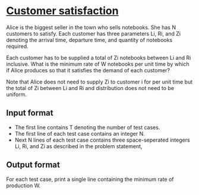 # [Customer satisfaction][link]

Alice is the biggest seller in the town who sells notebooks. She has N customers to satisfy. Each customer has three parameters Li, Ri, and Zi denoting the arrival time, departure time, and quantity of notebooks required.

Each customer has to be supplied a total of Zi notebooks between Li and Ri inclusive. What is the minimum rate of W notebooks per unit time by which if Alice produces so that it satisfies the demand of each customer?

Note that Alice does not need to supply Zi to customer i for per unit time but the total of Zi between Li and Ri and distribution does not need to be uniform.

## Input format

- The first line contains T denoting the number of test cases.
- The first line of each test case contains an integer N.
- Next N lines of each test case contains three space-seperated integers Li, Ri, and Zi as described in the problem statement,

## Output format

For each test case, print a single line containing the minimum rate of production W.

[link]: https://www.hackerearth.com/practice/algorithms/searching/binary-search/practice-problems/algorithm/alice-and-customer-satisfaction-b6dc3745/
